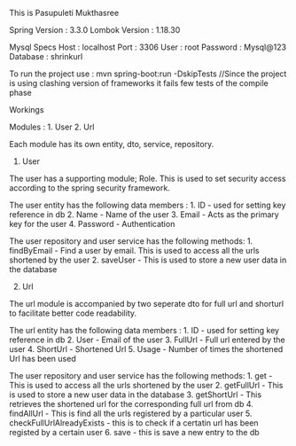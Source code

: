 This is Pasupuleti Mukthasree

Spring Version : 3.3.0
Lombok Version : 1.18.30

Mysql Specs
Host        : localhost
Port        : 3306
User        : root
Password    : Mysql@123
Database    : shrinkurl

To run the project use : mvn spring-boot:run -DskipTests //Since the project is using clashing version of frameworks it fails few tests of the compile phase

Workings

Modules :   1. User
            2. Url

Each module has its own entity, dto, service, repository.

1. User

The user has a supporting module; Role. This is used to set security access according to the spring security framework.

The user entity has the following data members :    1. ID       - used for setting key reference in db
                                                    2. Name     - Name of the user
                                                    3. Email    - Acts as the primary key for the user
                                                    4. Password - Authentication


The user repository and user service has the following methods: 1. findByEmail  - Find a user by email. This is used to access all the urls shortened by the user
                                                                2. saveUser     - This is used to store a new user data in the database


2. Url

The url module is accompanied by two seperate dto for full url and shorturl to facilitate better code readability.

The url entity has the following data members : 1. ID       - used for setting key reference in db
                                                2. User     - Email of the user
                                                3. FullUrl  - Full url entered by the user
                                                4. ShortUrl - Shortened Url
                                                5. Usage    - Number of times the shortened Url has been used


The user repository and user service has the following methods: 1. get                          - This is used to access all the urls shortened by the user
                                                                2. getFullUrl                   - This is used to store a new user data in the database
                                                                3. getShortUrl                  - This retrieves the shortened url for the corresponding full url from db
                                                                4. findAllUrl                   - This is find all the urls registered by a particular user
                                                                5. checkFullUrlAlreadyExists    - this is to check if a certatin url has been registed by a certain user
                                                                6. save                         - this is save a new entry to the db

